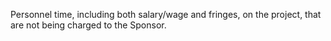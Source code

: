 Personnel time, including both salary/wage and fringes, on the project, that are not being charged to the Sponsor.  
